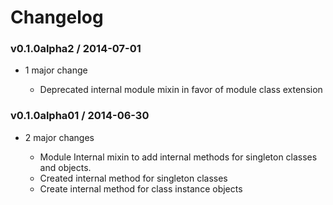 # Changelog

### v0.1.0alpha2 / 2014-07-01

* 1 major change

  * Deprecated internal module mixin in favor of module class extension

### v0.1.0alpha01 / 2014-06-30

* 2 major changes

  * Module Internal mixin to add internal methods for singleton classes and objects.
  * Created internal method for singleton classes
  * Create internal method for class instance objects

